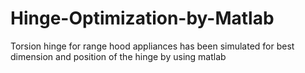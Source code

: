 # Hinge-Optimization-by-Matlab
Torsion hinge for range hood appliances has been simulated for best dimension and position of the hinge by using matlab
